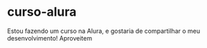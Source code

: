 # curso-alura
Estou fazendo um curso na Alura, e gostaria de compartilhar o meu desenvolvimento! Aproveitem
